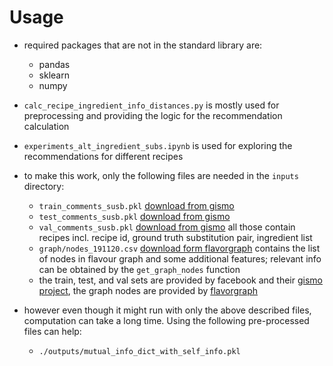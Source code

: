 # Usage

- required packages that are not in the standard library are:
  - pandas
  - sklearn
  - numpy

- `calc_recipe_ingredient_info_distances.py` is mostly used for preprocessing and providing the logic for the recommendation calculation
- `experiments_alt_ingredient_subs.ipynb` is used for exploring the recommendations for different recipes
- to make this work, only the following files are needed in the `inputs` directory:
  - `train_comments_susb.pkl` [download from gismo](https://dl.fbaipublicfiles.com/gismo/train_comments_subs.pkl)
  - `test_comments_susb.pkl` [download from gismo](https://dl.fbaipublicfiles.com/gismo/test_comments_subs.pkl)
  - `val_comments_susb.pkl` [download from gismo](https://dl.fbaipublicfiles.com/gismo/val_comments_subs.pkl) all those contain recipes incl. recipe id, ground truth substitution pair, ingredient list
  - `graph/nodes_191120.csv` [download form flavorgraph](https://github.com/lamypark/FlavorGraph/blob/master/input/nodes_191120.csv) contains the list of nodes in flavour graph and some additional features; relevant info can be obtained by the `get_graph_nodes` function
  - the train, test, and val sets are provided by facebook and their [gismo project](https://github.com/facebookresearch/gismo/tree/main/gismo), the graph nodes are provided by [flavorgraph](https://github.com/lamypark/FlavorGraph)

- however even though it might run with only the above described files, computation can take a long time. Using the following pre-processed files can help:
  - `./outputs/mutual_info_dict_with_self_info.pkl`